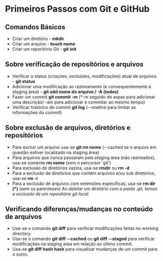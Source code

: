 # Primeiros Passos com Git e GitHub

## Comandos Básicos
- Criar um diretório - **mkdir**
- Criar um arquivo - **touch nome**
- Criar um reporitório Git - **git init**

## Sobre verificação de repositórios e arquivos
- Verificar o status (criações, exclusões, modificações) atual de arquivos - **git status**
- Adicionar uma modificação ao rastreamento (e consequentemente à staging área) - **git add nome do arquivo / -A (todos)**
- Fazer um commit **git commit -m** (*-m seguido de aspas para adicionar uma descrição/ -am para adicionar e commitar ao mesmo tempo)
- Verificar histórico de commit **git log** (--oneline para limitar as informações do commit)

## Sobre exclusão de arquivos, diretórios e repositórios
- Para excluir um arquivo usa-se **git rm nome** (--cached se o arquivo em questão estiver localizado na staging área)
- Para arquivos que nunca passaram pela staging area (não rastreados), usa-se somente **rm nome** (sem o percursor 'git')
- Para exclusão de diretórios vazios, usa-se **rmdir** ou **rm -d**
- Para a exclusão de diretórios que contém arquivos e/ou sub diretórios, usa-se **rm -r**
- Para a exclusão de arquivos com extensões especificas, usa-se **rm dir (*)** (sem os parenteses)
*Ao deletar um diretório com a pasta .git, temos a exclusão de um repositório git local.*

## Verificando diferenças/mudanças no conteúdo de arquivos

- Usa-se o comando **git diff** para verificar modificações feitas no working directory.
- Usa-se o comando **git diff --cached** ou **git diff --staged** para verificar modificações na staging area em relação ao último commit.
- Usa-se **git diff hash hash** para visualizar mudanças de um commit para o outro.